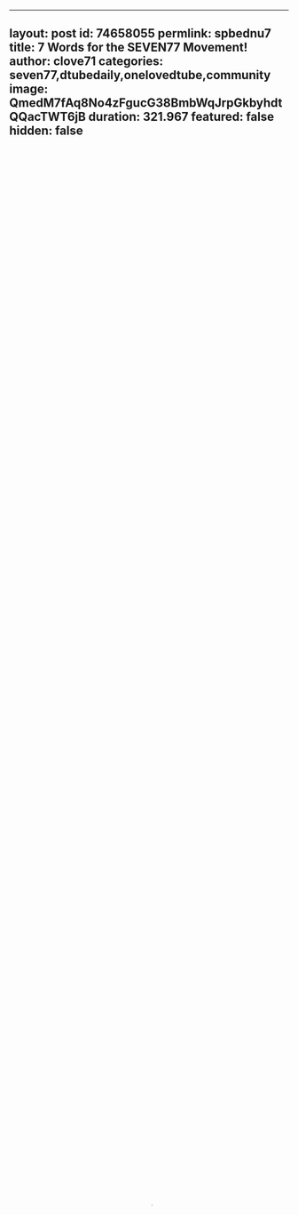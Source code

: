
---
layout: post
id: 74658055
permlink: spbednu7
title:  7 Words for the SEVEN77 Movement! 
author: clove71
categories: seven77,dtubedaily,onelovedtube,community
image: QmedM7fAq8No4zFgucG38BmbWqJrpGkbyhdtQQacTWT6jB
duration: 321.967
featured: false
hidden: false
---
    
<video poster="https://snap1.d.tube/ipfs/QmedM7fAq8No4zFgucG38BmbWqJrpGkbyhdtQQacTWT6jB" autoplay="" id="player_html5_api" class="vjs-tech" style="width: 100%; height: 100%;" tabindex="-1" src="https://video.dtube.top/ipfs/QmY9TT5JEWFyTFvsKp1KSaHvzPSKPVc2ns3iCNr5tfMKE2"></video>

Hello all! These are 7 words for the SEVEN77 Movement by @nathanmars7 What a great community he has started! Make sure to tweet your posts and use the SEVEN77 tag! The STEEM blockchain is incredible and I absolutely love it! Long live STEEM! 
Have you heard of the game Splinterlands AKA Steem Monsters? It is awesome! 
Get in the game now! http://steemmonstersgame.com 

![2bP4pJr4wVimqCWjYimXJe2cnCgnFeRQinASdBqk5sC (1).png](https://cdn.steemitimages.com/DQmZryK8SLKz2bAaJenhBp29GuHyMpuPzpYbp779sLGSvDV/2bP4pJr4wVimqCWjYimXJe2cnCgnFeRQinASdBqk5sC%20(1).png)
 
 
 
 
 </center>
<center/>

<center/>

Official Splinterlands Telegram [HERE](https://t.me/splinterlands)


Steem Monsters Discord Group [HERE](https://discord.gg/G2RtTSj)

 Splinterlands Official Facebook Group [HERE](https://www.facebook.com/groups/2040800966250159/)

Splinterlands Facebook Page [HERE](https://www.facebook.com/officialsplinterlands/?modal=admin_todo_tour)


 My IG - Steemmonstergirl [HERE](https://www.instagram.com/steemmonstergirl/)
 
My YouTube Channel [HERE](https://www.youtube.com/channel/UCD653qhMz9Rqp82eV4D5vDw)

My Twitter [HERE](https://twitter.com/Clove71RVA)</center>

![2bP4pJr4wVimqCWjYimXJe2cnCgnFeRQinASdBqk5sC (1).png](https://cdn.steemitimages.com/DQmZryK8SLKz2bAaJenhBp29GuHyMpuPzpYbp779sLGSvDV/2bP4pJr4wVimqCWjYimXJe2cnCgnFeRQinASdBqk5sC%20(1).png)



![sig.jpg](https://cdn.steemitimages.com/DQmX2DXGA3X3dmnK4fH9wkWgyqug5NC1j3tuDgsCeCvLJWF/sig.jpg)

May the Monsters be with you.
Chris Love @clove71
Steem Monsters Splinterlands Rep.</center>

